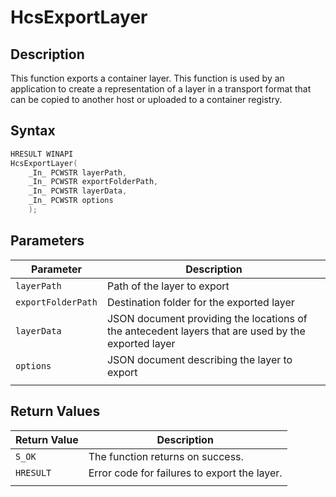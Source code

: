# HcsExportLayer

## Description

This function exports a container layer. This function is used by an application to create a representation of a layer in a transport format that can be copied to another host or uploaded to a container registry.

## Syntax

```cpp
HRESULT WINAPI
HcsExportLayer(
    _In_ PCWSTR layerPath,
    _In_ PCWSTR exportFolderPath,
    _In_ PCWSTR layerData,
    _In_ PCWSTR options
    );
```

## Parameters

|Parameter     |Description|
|---|---|
|`layerPath`| Path of the layer to export|
|`exportFolderPath`| Destination folder for the exported layer|
|`layerData`| JSON document providing the locations of the antecedent layers that are used by the exported layer|
|`options`| JSON document describing the layer to export|
|    |    |

## Return Values

|Return Value    |Description|
|---|---|
|`S_OK` |The function returns on success.|
|`HRESULT`| Error code for failures to export the layer.|
|    |    |
